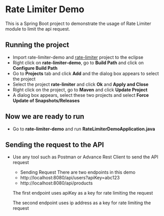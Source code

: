 # Rate Limiter Demo

This is a Spring Boot project to demonstrate the usage of Rate Limiter module to limit the api request.

## Running the project

- Import rate-limiter-demo and [rate-limiter](https://github.com/sauryaacharya/rate-limiter) project to the eclipse
- Right click on **rate-limiter-demo**, go to **Build Path** and click on **Configure Build Path**
- Go to **Projects** tab and click **Add** and the dialog box appears to select the project
- Select the project **rate-limiter** and click **Ok** and **Apply and Close**
- Right click on the project, go to **Maven** and click **Update Project**
- A dialog box appears, select these two projects and select **Force Update of Snapshots/Releases**

## Now we are ready to run

- Go to **rate-limiter-demo** and run **RateLimiterDemoApplication.java**

## Sending the request to the API

- Use any tool such as Postman or Advance Rest Client to send the API request
  - Sending Request 
  There are two endpoints in this demo
  - http://localhost:8080/api/users?apiKey=abc123
  - http://localhost:8080/api/products
  
  The first endpoint uses apiKey as a key for rate limiting the request
  
  The second endpoint uses ip address as a key for rate limiting the request
